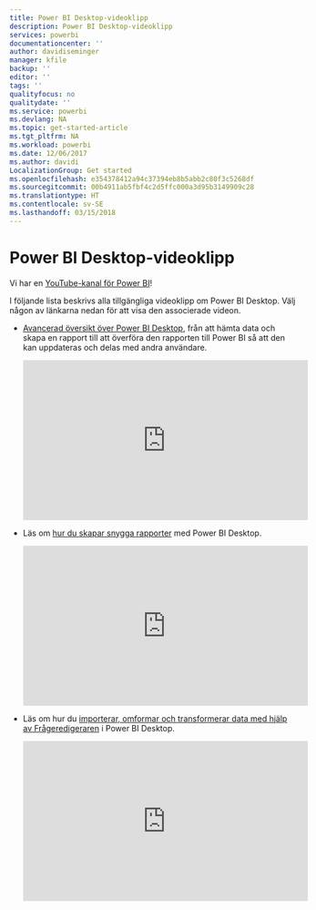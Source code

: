 ```yaml
---
title: Power BI Desktop-videoklipp
description: Power BI Desktop-videoklipp
services: powerbi
documentationcenter: ''
author: davidiseminger
manager: kfile
backup: ''
editor: ''
tags: ''
qualityfocus: no
qualitydate: ''
ms.service: powerbi
ms.devlang: NA
ms.topic: get-started-article
ms.tgt_pltfrm: NA
ms.workload: powerbi
ms.date: 12/06/2017
ms.author: davidi
LocalizationGroup: Get started
ms.openlocfilehash: e354378412a94c37394eb8b5abb2c80f3c5268df
ms.sourcegitcommit: 00b4911ab5fbf4c2d5ffc000a3d95b3149909c28
ms.translationtype: HT
ms.contentlocale: sv-SE
ms.lasthandoff: 03/15/2018
---
```

# <a name="power-bi-desktop-videos"></a>Power BI Desktop-videoklipp
Vi har en [YouTube-kanal för Power BI](http://www.youtube.com/playlist?list=PL1N57mwBHtN2q1WbU5O29rrn_A0lkVv9p)!

I följande lista beskrivs alla tillgängliga videoklipp om Power BI Desktop. Välj någon av länkarna nedan för att visa den associerade videon.

- [Avancerad översikt över Power BI Desktop](https://www.youtube.com/watch?v=Qgam9M8I0xA), från att hämta data och skapa en rapport till att överföra den rapporten till Power BI så att den kan uppdateras och delas med andra användare.  
  
  <iframe width="500" height="281" src="https://www.youtube.com/embed/Qgam9M8I0xA" frameborder="0" allowfullscreen></iframe> 
  
- Läs om [hur du skapar snygga rapporter](https://www.youtube.com/watch?v=ByIUx-HmQbw) med Power BI Desktop.
  
  <iframe width="500" height="281" src="https://www.youtube.com/embed/IMAsitQ2cAc" frameborder="0" allowfullscreen></iframe>  
  
- Läs om hur du [importerar, omformar och transformerar data med hjälp av Frågeredigeraren](https://www.youtube.com/watch?v=ByIUx-HmQbw) i Power BI Desktop.
  
  <iframe width="500" height="281" src="https://www.youtube.com/embed/ByIUx-HmQbw" frameborder="0" allowfullscreen></iframe>

